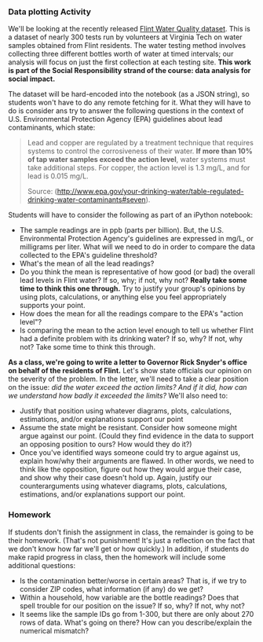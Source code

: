 ### Data plotting Activity

We'll be looking at the recently released [Flint Water Quality dataset](http://flintwaterstudy.org/2015/12/complete-dataset-lead-results-in-tap-water-for-271-flint-samples/). This is a dataset of nearly 300 tests run by volunteers at Virginia Tech on water samples obtained from Flint residents. The water testing method involves collecting three different bottles worth of water at timed intervals; our analysis will focus on just the first collection at each testing site. **This work is part of the Social Responsibility strand of the course: data analysis for social impact.**

The dataset will be hard-encoded into the notebook (as a JSON string), so students won't have to do any remote fetching for it. What they will have to do is consider ans try to answer the following questions in the context of U.S. Environmental Protection Agency (EPA) guidelines about lead contaminants, which state:

> Lead and copper are regulated by a treatment technique that requires systems to control the corrosiveness of their water. **If more than 10% of tap water samples exceed the action level**, water systems must take additional steps. For copper, the action level is 1.3 mg/L, and for lead is 0.015 mg/L. 
>
> Source: (http://www.epa.gov/your-drinking-water/table-regulated-drinking-water-contaminants#seven). 

Students will have to consider the following as part of an iPython notebook:

- The sample readings are in ppb (parts per billion). But, the U.S. Environmental Protection Agency's guidelines are expressed in mg/L, or milligrams per liter. What will we need to do in order to compare the data collected to the EPA's guideline threshold?
- What's the mean of all the lead readings?
- Do you think the mean is representative of how good (or bad) the overall lead levels in Flint water? If so, why; if not, why not? **Really take some time to think this one through.** Try to justify your group's opinions by using plots, calculations, or anything else you feel appropriately supports your point.
- How does the mean for all the readings compare to the EPA's "action level"?
- Is comparing the mean to the action level enough to tell us whether Flint had a definite problem with its drinking water? If so, why? If not, why not? Take some time to think this through.

**As a class, we're going to write a letter to Governor Rick Snyder's office on behalf of the residents of Flint.** Let's show state officials our opinion on the severity of the problem. In the letter, we'll need to take a clear position on the issue: *did the water exceed the action limits? And if it did, how can we understand how badly it exceeded the limits?* We'll also  need to:

- Justify that position using whatever diagrams, plots, calculations, estimations, and/or explanations support our point
- Assume the state might be resistant. Consider how someone might argue against our point. (Could they find evidence in the data to support an opposing position to ours? How would they do it?)
- Once you've identified ways someone could try to argue against us, explain how/why their arguments are flawed. In other words, we need to think like the opposition, figure out how they would argue their case, and show why their case doesn't hold up. Again, justify our counterarguments using whatever diagrams, plots, calculations, estimations, and/or explanations support our point.

### Homework

If students don't finish the assignment in class, the remainder is going to be their homework. (That's not punishment! It's just a reflection on the fact that we don't know how far we'll get or how quickly.) In addition, if students do make rapid progress in class, then the homework will include some additional questions:

- Is the contamination better/worse in certain areas? That is, if we try to consider ZIP codes, what information (if any) do we get?
- Within a household, how variable are the bottle readings? Does that spell trouble for our position on the issue? If so, why? If not, why not?
- It seems like the sample IDs go from 1-300, but there are only about 270 rows of data. What's going on there? How can you describe/explain the numerical mismatch?

